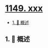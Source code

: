 # [1149. xxx](https://github.com/Tdahuyou/TNotes.leetcode/tree/main/notes/1149.%20xxx)

<!-- region:toc -->

- [1. 📝 概述](#1--概述)

<!-- endregion:toc -->

## 1. 📝 概述

